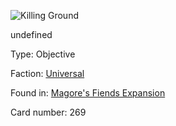 
![Killing Ground](https://warhammerunderworlds.com/wp-content/uploads/sites/6/2018/03/269_ENG.png)

undefined

Type: Objective

Faction: [Universal](/factions/universal.md)

Found in: [Magore's Fiends Expansion](/locations/magores-fiends-expansion.md)

Card number: 269
